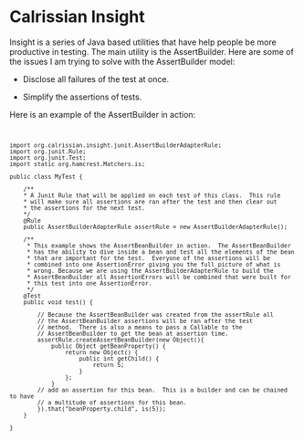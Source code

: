 Calrissian Insight
=======

Insight is a series of Java based utilities that have help people be more productive in testing.  The main utility is the AssertBuilder.  Here are some of the issues I am trying to solve with the AssertBuilder model:

* Disclose all failures of the test at once.

* Simplify the assertions of tests.

Here is an example of the AssertBuilder in action:
<code>

    import org.calrissian.insight.junit.AssertBuilderAdapterRule;
    import org.junit.Rule;
    import org.junit.Test;
    import static org.hamcrest.Matchers.is;
        
    public class MyTest {

        /**
        * A Junit Rule that will be applied on each test of this class.  This rule
        * will make sure all assertions are ran after the test and then clear out
        * the assertions for the next test.
        */
        @Rule
        public AssertBuilderAdapterRule assertRule = new AssertBuilderAdapterRule();

        /**
         * This example shows the AssertBeanBuilder in action.  The AssertBeanBuilder 
         * has the ability to dive inside a bean and test all the elements of the bean
         * that are important for the test.  Everyone of the assertions will be 
         * combined into one AssertionError giving you the full picture of what is 
         * wrong. Because we are using the AssertBuilderAdapterRule to build the
         * AssertBeanBuilder all AssertionErrors will be combined that were built for
         * this test into one AssertionError.
         */
        @Test
        public void test() {

            // Because the AssertBeanBuilder was created from the assertRule all  
            // the AssertBeanBuilder assertions will be ran after the test  
            // method.  There is also a means to pass a Callable to the 
            // AssertBeanBuilder to get the bean at assertion time.
            assertRule.createAssertBeanBuilder(new Object(){
                public Object getBeanProperty() {
                    return new Object() {
                        public int getChild() {
                            return 5;
                        }
                    };
                }
            // add an assertion for this bean.  This is a builder and can be chained to have
            // a multitude of assertions for this bean.
            }).that("beanProperty.child", is(5));
        }

    }
</code>


